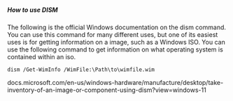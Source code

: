 ##### How to use DISM


The following is the official Windows documentation on the dism command. 
You can use this command for many different uses, but one of its easiest uses is for getting information on a image, such as a Windows ISO. You can use the following command to get information on what operating system is contained within an iso. 

```
dism /Get-WimInfo /WimFile:\Path\to\wimfile.wim
```


docs.microsoft.com/en-us/windows-hardware/manufacture/desktop/take-inventory-of-an-image-or-component-using-dism?view=windows-11
